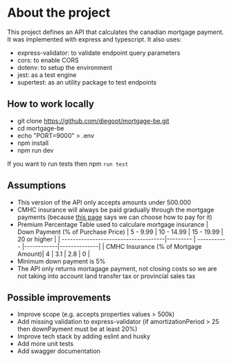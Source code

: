 # About the project

This project defines an API that calculates the canadian mortgage payment. It was implemented with express and typescript. It also uses:

- express-validator: to validate endpoint query parameters
- cors: to enable CORS
- dotenv: to setup the environment
- jest: as a test engine
- supertest: as an utility package to test endpoints

## How to work locally

- git clone https://github.com/diegoot/mortgage-be.git
- cd mortgage-be
- echo "PORT=9000" > .env
- npm install
- npm run dev

If you want to run tests then npm `run test`

## Assumptions

- This version of the API only accepts amounts under 500.000
- CMHC insurance will always be paid gradually through the mortgage payments (because [this page](https://wowa.ca/calculators/cmhc-insurance) says we can choose how to pay for it)
- Premium Percentage Table used to calculare mortgage insurance
  | Down Payment (% of Purchase Price) | 5 - 9.99 | 10 - 14.99 | 15 - 19.99 | 20 or higher |
  | -------------------------------------|--------- | ----------- |------------|--------------|
  | CMHC Insurance (% of Mortgage Amount)| 4 | 3.1 | 2.8 | 0 |
- Minimum down payment is 5%
- The API only returns mortagage payment, not closing costs so we are not taking into account land transfer tax or provincial sales tax

## Possible improvements

- Improve scope (e.g. accepts properties values > 500k)
- Add missing validation to express-validator (if amortizationPeriod > 25 then downPayment must be at least 20%)
- Improve tech stack by adding eslint and husky
- Add more unit tests
- Add swagger documentation

